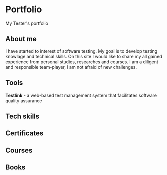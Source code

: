 # Portfolio
My Tester's portfolio

## About me

I have started to interest of software testing. My goal is to develop testing knowlage and technical skills. On this site I would like to share my all gained experience from personal studies, researches and courses. I am a diligent and responsible team-player, I am not afraid of new challenges.

## Tools

**Testlink** - a web-based test management system that facilitates software quality assurance

## Tech skills

## Certificates

## Courses

## Books
